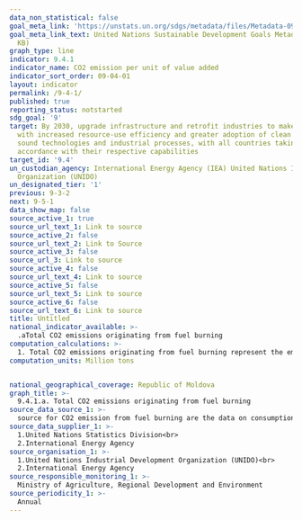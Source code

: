 ```yaml
---
data_non_statistical: false
goal_meta_link: 'https://unstats.un.org/sdgs/metadata/files/Metadata-09-04-01.pdf '
goal_meta_link_text: United Nations Sustainable Development Goals Metadata (PDF 516
  KB)
graph_type: line
indicator: 9.4.1
indicator_name: CO2 emission per unit of value added
indicator_sort_order: 09-04-01
layout: indicator
permalink: /9-4-1/
published: true
reporting_status: notstarted
sdg_goal: '9'
target: By 2030, upgrade infrastructure and retrofit industries to make them sustainable,
  with increased resource-use efficiency and greater adoption of clean and environmentally
  sound technologies and industrial processes, with all countries taking action in
  accordance with their respective capabilities
target_id: '9.4'
un_custodian_agency: International Energy Agency (IEA) United Nations Industrial Development
  Organization (UNIDO)
un_designated_tier: '1'
previous: 9-3-2
next: 9-5-1
data_show_map: false
source_active_1: true
source_url_text_1: Link to source
source_active_2: false
source_url_text_2: Link to Source
source_active_3: false
source_url_3: Link to source
source_active_4: false
source_url_text_4: Link to source
source_active_5: false
source_url_text_5: Link to source
source_active_6: false
source_url_text_6: Link to source
title: Untitled
national_indicator_available: >-
  .aTotal CO2 emissions originating from fuel burning
computation_calculations: >-
  1. Total CO2 emissions originating from fuel burning represent the emissions of carbon dioxide, methane, nitrous oxide, hydrofluorocarbons, perfluorocarbons, sulphur hexafluoride and nitrogen trifluoride, resulting from fuel burning, expressed equivalently in tons of carbon dioxide by applying the potential of global warming for a time horizon of 100 years.
computation_units: Million tons


national_geographical_coverage: Republic of Moldova
graph_title: >-
  9.4.1.a. Total CO2 emissions originating from fuel burning 
source_data_source_1: >-
  source for CO2 emission from fuel burning are the data on consumption of energy (Energy Balance)
source_data_supplier_1: >-
  1.United Nations Statistics Division<br> 
  2.International Energy Agency
source_organisation_1: >-
  1.United Nations Industrial Development Organization (UNIDO)<br> 
  2.International Energy Agency
source_responsible_monitoring_1: >-
  Ministry of Agriculture, Regional Development and Environment
source_periodicity_1: >-
  Annual
---
```

